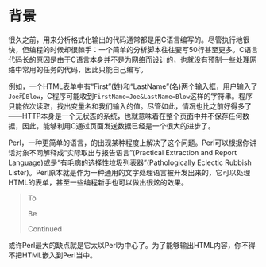 # 背景

很久之前，用来分析格式化输出的代码通常都是用C语言编写的。尽管执行地很快，但编程的时候却很棘手：一个简单的分析脚本往往要写50行甚至更多。C语言代码长的原因是由于C语言本身并不是为网络而设计的，也就没有预制一些处理网络中常用的任务的代码，因此只能自己编写。

例如，一个HTML表单中有“First”(姓)和“LastName”(名)两个输入框，用户输入了`Joe`和`Blow`，C程序可能收到`FirstName=Joe&LastName=Blow`这样的字符串。程序只能依次读取，找出变量名和我们输入的值。尽管如此，情况也比之前好得多了——HTTP本身是一个无状态的系统，也就意味着在整个页面中并不保存任何数据，因此，能够利用C通过页面发送数据已经是一个很大的进步了。

Perl，一种更简单的语言，的出现某种程度上解决了这个问题。Perl可以根据你讲话对象不同解释成“实际取出与报告语言”(Practical Extraction and Report Language)或是“有毛病的选择性垃圾列表器”(Pathologically Eclectic Rubbish Lister)。Perl原本就是作为一种通用的文字处理语言被开发出来的，它可以处理HTML的表单，甚至一些编程新手也可以做出很炫的效果。

> To
>
> Be
>
> Continued

或许Perl最大的缺点就是它太以Perl为中心了。为了能够输出HTML内容，你不得不把HTML嵌入到Perl当中。
